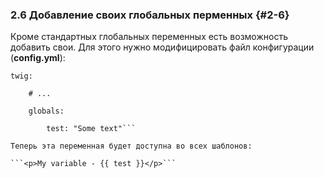 ### 2.6 Добавление своих глобальных перменных {#2-6}

Кроме стандартных глобальных переменных есть возможность добавить свои. Для этого нужно модифицировать файл конфигурации (**config.yml**):

```
twig:

    # ...

    globals:

        test: "Some text"```

Теперь эта переменная будет доступна во всех шаблонов:

```<p>My variable - {{ test }}</p>```